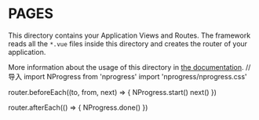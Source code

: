 <!--
 * @Author: your name
 * @Date: 2020-11-06 14:27:24
 * @LastEditTime: 2021-01-31 17:36:06
 * @LastEditors: your name
 * @Description: In User Settings Edit
 * @FilePath: \Beats\pages\README.md
-->
# PAGES

This directory contains your Application Views and Routes.
The framework reads all the `*.vue` files inside this directory and creates the router of your application.

More information about the usage of this directory in [the documentation](https://nuxtjs.org/guide/routing).
//导入
import NProgress from 'nprogress'
import 'nprogress/nprogress.css'

router.beforeEach((to, from, next) => {
  NProgress.start()
  next()
})

router.afterEach(() => {
  NProgress.done()
})